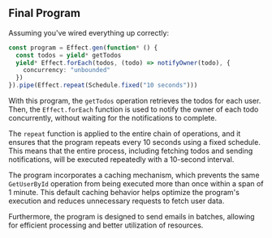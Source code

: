 ## Final Program

Assuming you've wired everything up correctly:

```ts showLineNumbers=false
const program = Effect.gen(function* () {
  const todos = yield* getTodos
  yield* Effect.forEach(todos, (todo) => notifyOwner(todo), {
    concurrency: "unbounded"
  })
}).pipe(Effect.repeat(Schedule.fixed("10 seconds")))
```

With this program, the `getTodos` operation retrieves the todos for each user. Then, the `Effect.forEach` function is used to notify the owner of each todo concurrently, without waiting for the notifications to complete.

The `repeat` function is applied to the entire chain of operations, and it ensures that the program repeats every 10 seconds using a fixed schedule. This means that the entire process, including fetching todos and sending notifications, will be executed repeatedly with a 10-second interval.

The program incorporates a caching mechanism, which prevents the same `GetUserById` operation from being executed more than once within a span of 1 minute. This default caching behavior helps optimize the program's execution and reduces unnecessary requests to fetch user data.

Furthermore, the program is designed to send emails in batches, allowing for efficient processing and better utilization of resources.
